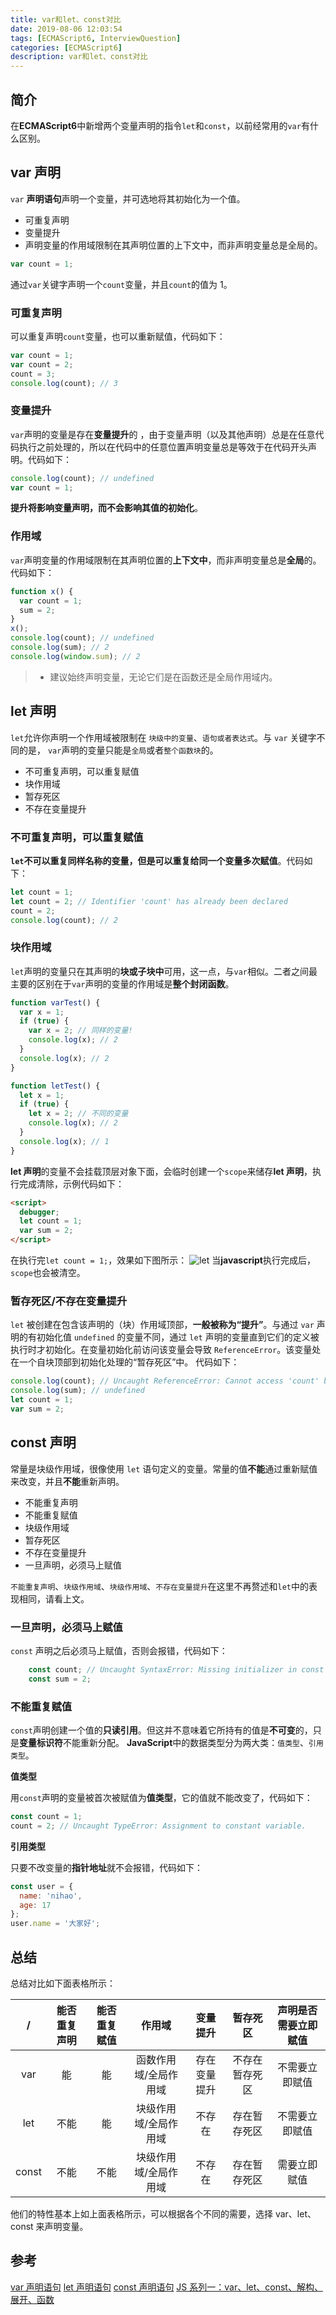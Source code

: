 ```yaml
---
title: var和let、const对比
date: 2019-08-06 12:03:54
tags: [ECMAScript6, InterviewQuestion]
categories: [ECMAScript6]
description: var和let、const对比
---
```


## 简介

在**ECMAScript6**中新增两个变量声明的指令`let`和`const`，以前经常用的`var`有什么区别。

## var 声明

`var` **声明语句**声明一个变量，并可选地将其初始化为一个值。

- 可重复声明
- 变量提升
- 声明变量的作用域限制在其声明位置的上下文中，而非声明变量总是全局的。

```javascript
var count = 1;
```

通过`var`关键字声明一个`count`变量，并且`count`的值为 1。

### 可重复声明

可以重复声明`count`变量，也可以重新赋值，代码如下：

```javascript
var count = 1;
var count = 2;
count = 3;
console.log(count); // 3
```

### 变量提升

`var`声明的变量是存在**变量提升**的 ，由于变量声明（以及其他声明）总是在任意代码执行之前处理的，所以在代码中的任意位置声明变量总是等效于在代码开头声明。代码如下：

```javascript
console.log(count); // undefined
var count = 1;
```

**提升将影响变量声明，而不会影响其值的初始化**。

### 作用域

`var`声明变量的作用域限制在其声明位置的**上下文中**，而非声明变量总是**全局**的。代码如下：

```javascript
function x() {
  var count = 1;
  sum = 2;
}
x();
console.log(count); // undefined
console.log(sum); // 2
console.log(window.sum); // 2
```

> - 建议始终声明变量，无论它们是在函数还是全局作用域内。

## let 声明

`let`允许你声明一个作用域被限制在 `块级中的变量`、`语句或者表达式`。与 `var` 关键字不同的是， `var`声明的变量只能是`全局`或者`整个函数块`的。

- 不可重复声明，可以重复赋值
- 块作用域
- 暂存死区
- 不存在变量提升

### 不可重复声明，可以重复赋值

**`let`不可以重复同样名称的变量，但是可以重复给同一个变量多次赋值**。代码如下：

```javascript
let count = 1;
let count = 2; // Identifier 'count' has already been declared
count = 2;
console.log(count); // 2
```

### 块作用域

`let`声明的变量只在其声明的**块或子块中**可用，这一点，与`var`相似。二者之间最主要的区别在于`var`声明的变量的作用域是**整个封闭函数**。

```javascript
function varTest() {
  var x = 1;
  if (true) {
    var x = 2; // 同样的变量!
    console.log(x); // 2
  }
  console.log(x); // 2
}

function letTest() {
  let x = 1;
  if (true) {
    let x = 2; // 不同的变量
    console.log(x); // 2
  }
  console.log(x); // 1
}
```

**let 声明**的变量不会挂载顶层对象下面，会临时创建一个`scope`来储存**let 声明**，执行完成清除，示例代码如下：

```html
<script>
  debugger;
  let count = 1;
  var sum = 2;
</script>
```

在执行完`let count = 1;`，效果如下图所示：
![let](../../../images/es/es-let.png)
当**javascript**执行完成后，`scope`也会被清空。

### 暂存死区/不存在变量提升

`let` 被创建在包含该声明的（块）作用域顶部，**一般被称为“提升”**。与通过 `var` 声明的有初始化值 `undefined` 的变量不同，通过 `let` 声明的变量直到它们的定义被执行时才初始化。在变量初始化前访问该变量会导致 `ReferenceError`。该变量处在一个自块顶部到初始化处理的“暂存死区”中。
代码如下：

```javascript
console.log(count); // Uncaught ReferenceError: Cannot access 'count' before initialization
console.log(sum); // undefined
let count = 1;
var sum = 2;
```

## const 声明

常量是块级作用域，很像使用 `let` 语句定义的变量。常量的值**不能**通过重新赋值来改变，并且**不能**重新声明。

- 不能重复声明
- 不能重复赋值
- 块级作用域
- 暂存死区
- 不存在变量提升
- 一旦声明，必须马上赋值

`不能重复声明`、`块级作用域`、`块级作用域`、`不存在变量提升`在这里不再赘述和`let`中的表现相同，请看上文。

### 一旦声明，必须马上赋值

`const` 声明之后必须马上赋值，否则会报错，代码如下：

```javascript
    const count; // Uncaught SyntaxError: Missing initializer in const declaration
    const sum = 2;
```

### 不能重复赋值

`const`声明创建一个值的**只读引用**。但这并不意味着它所持有的值是**不可变**的，只是**变量标识符**不能重新分配。
**JavaScript**中的数据类型分为两大类：`值类型`、`引用类型`。

**值类型**

用`const`声明的变量被首次被赋值为**值类型**，它的值就不能改变了，代码如下：

```javascript
const count = 1;
count = 2; // Uncaught TypeError: Assignment to constant variable.
```

**引用类型**

只要不改变量的**指针地址**就不会报错，代码如下：

```javascript
const user = {
  name: 'nihao',
  age: 17
};
user.name = '大家好';
```

## 总结

总结对比如下面表格所示：

|   /   | 能否重复声明 | 能否重复赋值 |        作用域         |   变量提升   |    暂存死区    | 声明是否需要立即赋值 |
| :---: | :----------: | :----------: | :-------------------: | :----------: | :------------: | :------------------: |
|  var  |      能      |      能      | 函数作用域/全局作用域 | 存在变量提升 | 不存在暂存死区 |    不需要立即赋值    |
|  let  |     不能     |      能      | 块级作用域/全局作用域 |    不存在    |  存在暂存死区  |    不需要立即赋值    |
| const |     不能     |     不能     | 块级作用域/全局作用域 |    不存在    |  存在暂存死区  |     需要立即赋值     |

他们的特性基本上如上面表格所示，可以根据各个不同的需要，选择 var、let、const 来声明变量。

## 参考

[var 声明语句](https://developer.mozilla.org/zh-CN/docs/Web/JavaScript/Reference/Statements/var)
[let 声明语句](https://developer.mozilla.org/zh-CN/docs/Web/JavaScript/Reference/Statements/let)
[const 声明语句](https://developer.mozilla.org/zh-CN/docs/Web/JavaScript/Reference/Statements/const)
[JS 系列一：var、let、const、解构、展开、函数](https://mp.weixin.qq.com/s?__biz=MzUzNjk5MTE1OQ==&mid=2247483812&idx=1&sn=9bab06614e079bd9cc533a3b2cd02a75&chksm=faec857ccd9b0c6a9b58e49f747651ffdf484acdd6fc82318a0964e4c339dbda6586e340ca4d&mpshare=1&scene=1&srcid=082024th073paIFjxG2PXq8C&sharer_sharetime=1566313518851&sharer_shareid=491f5e3b572f21d39b90888df1c8829b#rd)
